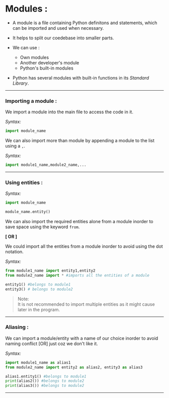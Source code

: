 # **Modules :**  

* A module is a file containing Python definitons and statements, which can be imported and used when necessary.

* It helps to split our coedebase into smaller parts.  

* We can use :  
    * Own modules
    * Another developer's module
    * Python's built-in modules

* Python has several modules with built-in functions in its *Standard Library*.

___

### **Importing a module :**  

We import a module into the main file to access the code in it.

*Syntax:*
```python
import module_name
```
We can also import more than module by appending a module to the list using a `,`.

*Syntax:*
```python
import module1_name,module2_name,...
```

___

### **Using entities :**  

*Syntax:*  
```python
import module_name

module_name.entity()
```

We can also import the required entities alone from a module inorder to save space using the keyword `from`.  

**[ OR ]**

We could import all the entities from a module inorder to avoid using the dot notation.  

*Syntax:*  
```python
from module1_name import entity1,entity2
from module2_name import * #imports all the entities of a module

entity1() #belongs to module1
entity3() # belongs to module2
```

> Note:  
    It is not recommended to import multiple entities as it might cause  later in the program.
___


### **Aliasing :**  

We can import a module/entity with a name of our choice inorder to avoid naming conflict [OR] just coz we don't like it.  

*Syntax:*  
```python
import module1_name as alias1
from module2_name import entity2 as alias2, entity3 as alias3 

alias1.entity1() #belongs to module1
print(alias2()) #belongs to module2
print(alias3()) #belongs to module2
```

___
